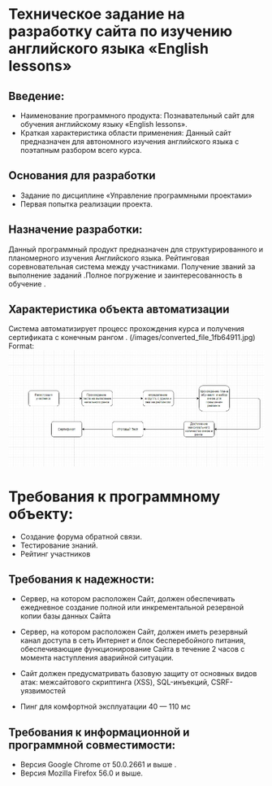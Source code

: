 # Техническое задание на разработку сайта по изучению английского языка   «English lessons»  
	

## Введение:

 *  Наименование программного продукта: Познавательный сайт для обучения английскому языку «English lessons». 
 *	Краткая характеристика области применения: Данный сайт предназначен для автономного изучения английского языка с поэтапным разбором всего курса.

## Основания для разработки
* Задание по дисциплине «Управление программными проектами»
* Первая попытка реализации проекта.
## Назначение разработки:
Данный программный продукт предназначен для структурированного и планомерного изучения Английского языка. Рейтинговая соревновательная система между участниками.
Получение званий за выполнение заданий .Полное погружение и заинтересованность  в обучение .

## Характеристика объекта автоматизации
Система автоматизирует процесс прохождения курса и получения сертификата с конечным рангом .
(/images/converted_file_1fb64911.jpg)
Format: ![Alt Text](https://github.com/ctel-prj-mng/3-tz-200218-kirillcheck/blob/master/image/converted_file_1fb64911.jpg)

 
# Требования к программному объекту:

* Создание форума обратной связи.
* Тестирование знаний.
*  Рейтинг участников 



## Требования к надежности:

* Сервер, на котором расположен Сайт, должен обеспечивать ежедневное создание полной или инкрементальной резервной копии базы данных Сайта
* Сервер, на котором расположен Сайт, должен иметь резервный канал доступа в сеть Интернет и блок бесперебойного питания, обеспечивающие функционирование Сайта в течение 2 часов с момента наступления аварийной ситуации.

* Сайт должен предусматривать базовую защиту от основных видов атак: межсайтового скриптинга (XSS), SQL-инъекций, CSRF-уязвимостей
*  Пинг для комфортной эксплуатации 40 — 110 мс 

 ## Требования к информационной и программной совместимости:
* Версия Google Chrome от 50.0.2661 и выше .
* Версия Mozilla Firefox 56.0 и выше.




